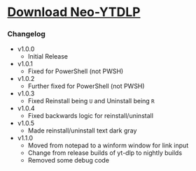 # [Download Neo-YTDLP](https://cdn.githubraw.com/NeoNyaa/Scripts/main/Windows/PowerShell/Neo-YTDLP/bin/Neo-YTDLP.bat)

### Changelog

- v1.0.0
  - Initial Release
- v1.0.1
  - Fixed for PowerShell (not PWSH)
- v1.0.2
  - Further fixed for PowerShell (not PWSH)
- v1.0.3
  - Fixed Reinstall being `U` and Uninstall being `R`
- v1.0.4
  - Fixed backwards logic for reinstall/uninstall
- v1.0.5
  - Made reinstall/uninstall text dark gray
- v1.1.0
  - Moved from notepad to a winform window for link input
  - Change from release builds of yt-dlp to nightly builds
  - Removed some debug code
